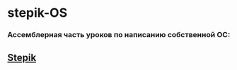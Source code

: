 # stepik-OS
### Ассемблерная часть уроков по написанию собственной ОС:
## [Stepik](https://stepik.org/course/1780/syllabus)

